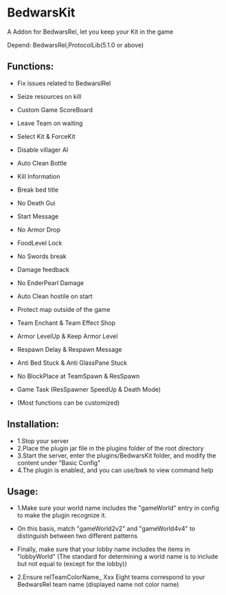 # BedwarsKit

A Addon for BedwarsRel, let you keep your Kit in the game

Depend: BedwarsRel,ProtocolLib(5.1.0 or above)

## Functions:
- Fix issues related to BedwarslRel
- Seize resources on kill
- Custom Game ScoreBoard
- Leave Team on waiting
- Select Kit & ForceKit
- Disable villager AI
- Auto Clean Bottle
- Kill Information
- Break bed title
- No Death Gui
- Start Message
- No Armor Drop
- FoodLevel Lock
- No Swords break
- Damage feedback
- No EnderPearl Damage
- Auto Clean hostile on start
- Protect map outside of the game
- Team Enchant & Team Effect Shop
- Armor LevelUp & Keep Armor Level
- Respawn Delay & Respawn Message
- Anti Bed Stuck & Anti GlassPane Stuck
- No BlockPlace at TeamSpawn & ResSpawn
- Game Task (ResSpawner SpeedUp & Death Mode)

- (Most functions can be customized)

## Installation:
- 1.Stop your server
- 2.Place the plugin jar file in the plugins folder of the root directory
- 3.Start the server, enter the plugins/BedwarsKit folder, and modify the content under "Basic Config"
- 4.The plugin is enabled, and you can use/bwk to view command help

## Usage:
- 1.Make sure your world name includes the "gameWorld" entry in config to make the plugin recognize it.
- On this basis, match "gameWorld2v2" and "gameWorld4v4" to distinguish between two different patterns
- Finally, make sure that your lobby name includes the items in "lobbyWorld" (The standard for determining a world name is to include but not equal to (except for the lobby))

- 2.Ensure relTeamColorName_ Xxx Eight teams correspond to your BedwarsRel team name (displayed name not color name)
